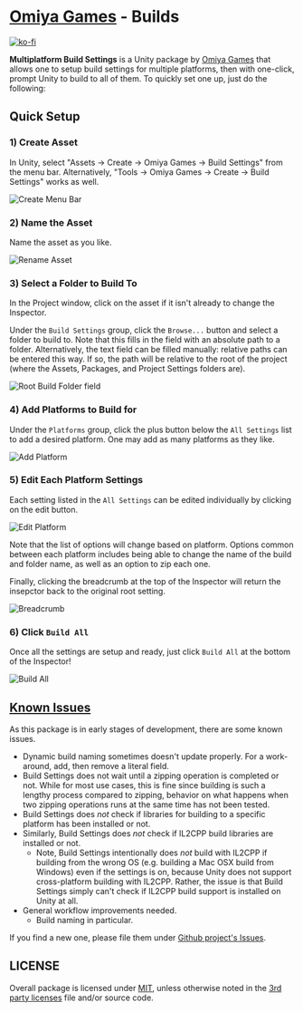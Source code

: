 # [Omiya Games](https://www.omiyagames.com/) - Builds

[![ko-fi](https://www.ko-fi.com/img/githubbutton_sm.svg)](https://ko-fi.com/I3I51KS8F)

**Multiplatform Build Settings** is a Unity package by [Omiya Games](https://www.omiyagames.com/) that allows one to setup build settings for multiple platforms, then with one-click, prompt Unity to build to all of them.  To quickly set one up, just do the following:

## Quick Setup

### 1) Create Asset

In Unity, select "Assets -> Create -> Omiya Games -> Build Settings" from the menu bar.  Alternatively, "Tools -> Omiya Games -> Create -> Build Settings" works as well.

![Create Menu Bar](https://omiyagames.github.io/omiya-games-builds/resources/create-context-menu.png)

### 2) Name the Asset

Name the asset as you like.

![Rename Asset](https://omiyagames.github.io/omiya-games-builds/resources/change-file-name.png)

### 3) Select a Folder to Build To

In the Project window, click on the asset if it isn't already to change the Inspector.

Under the `Build Settings` group, click the `Browse...` button and select a folder to build to.  Note that this fills in the field with an absolute path to a folder.  Alternatively, the text field can be filled manually: relative paths can be entered this way.  If so, the path will be relative to the root of the project (where the Assets, Packages, and Project Settings folders are).

![Root Build Folder field](https://omiyagames.github.io/omiya-games-builds/resources/root-build-folder.png)

### 4) Add Platforms to Build for

Under the `Platforms` group, click the plus button below the `All Settings` list to add a desired platform.  One may add as many platforms as they like.

![Add Platform](https://omiyagames.github.io/omiya-games-builds/resources/add-platforms.png)

### 5) Edit Each Platform Settings

Each setting listed in the `All Settings` can be edited individually by clicking on the edit button.

![Edit Platform](https://omiyagames.github.io/omiya-games-builds/resources/edit-platform.png)

Note that the list of options will change based on platform.  Options common between each platform includes being able to change the name of the build and folder name, as well as an option to zip each one.

Finally, clicking the breadcrumb at the top of the Inspector will return the insepctor back to the original root setting.

![Breadcrumb](https://omiyagames.github.io/omiya-games-builds/resources/breadcrumb.png)

### 6) Click `Build All`

Once all the settings are setup and ready, just click `Build All` at the bottom of the Inspector!

![Build All](https://omiyagames.github.io/omiya-games-builds/resources/build-all.png)

## [Known Issues](https://github.com/OmiyaGames/omiya-games-web-security/issues)

As this package is in early stages of development, there are some known issues.

- Dynamic build naming sometimes doesn't update properly.  For a work-around, add, then remove a literal field.
- Build Settings does not wait until a zipping operation is completed or not.  While for most use cases, this is fine since building is such a lengthy process compared to zipping, behavior on what happens when two zipping operations runs at the same time has not been tested.
- Build Settings does *not* check if libraries for building to a specific platform has been installed or not.
- Similarly, Build Settings does *not* check if IL2CPP build libraries are installed or not.
    - Note, Build Settings intentionally does *not* build with IL2CPP if building from the wrong OS (e.g. building a Mac OSX build from Windows) even if the settings is on, because Unity does not support cross-platform building with IL2CPP.  Rather, the issue is that Build Settings simply can't check if IL2CPP build support is installed on Unity at all.
- General workflow improvements needed.
    - Build naming in particular.
 
 If you find a new one, please file them under [Github project's Issues](https://github.com/OmiyaGames/omiya-games-web-security/issues).

## LICENSE

Overall package is licensed under [MIT](https://github.com/OmiyaGames/omiya-games-builds/blob/master/LICENSE.md), unless otherwise noted in the [3rd party licenses](https://github.com/OmiyaGames/omiya-games-builds/blob/master/THIRD%20PARTY%20NOTICES.md) file and/or source code.

